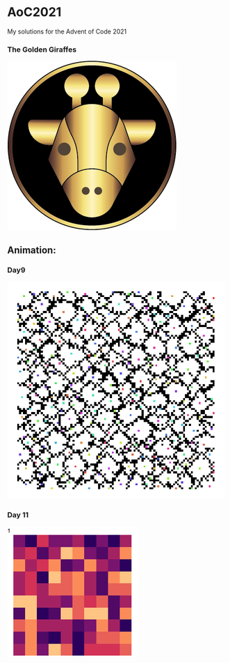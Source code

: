 # AoC2021
My solutions for the Advent of Code 2021


### The Golden Giraffes
![image](golden_giraffes.png)

## Animation:

### Day9

![gif9](https://github.com/AndreaBarghetti/AoC2021/blob/main/Day9/basins.gif)


### Day 11

![gif11](https://github.com/AndreaBarghetti/AoC2021/blob/main/Day11/octopuses.gif)
